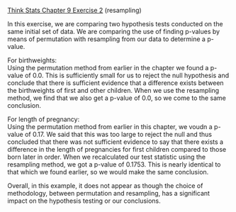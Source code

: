 [Think Stats Chapter 9 Exercise 2](http://greenteapress.com/thinkstats2/html/thinkstats2010.html#toc90) (resampling)

In this exercise, we are comparing two hypothesis tests conducted on the same initial set of data. We are comparing the use of finding p-values by means of permutation with resampling from our data to determine a p-value. 

For birthweights:  
Using the permutation method from earlier in the chapter we found a p-value of 0.0. This is sufficiently small for us to reject the null hypothesis and conclude that there is sufficient evidence that a difference exists between the birthweights of first and other children. When we use the resampling method, we find that we also get a p-value of 0.0, so we come to the same conclusion.

For length of pregnancy:  
Using the permutation method from earlier in this chapter, we voudn a p-value of 0.17. We said that this was too large to reject the null and thus concluded that there was not sufficient evidence to say that there exists a difference in the length of pregnancies for first children compared to those born later in order. When we recalculated our test statistic using the resampling method, we got a p-value of 0.1753. This is nearly identical to that which we found earlier, so we would make the same conclusion. 

Overall, in this example, it does not appear as though the choice of methodology, between permutation and resampling, has a significant impact on the hypothesis testing or our conclusions.


